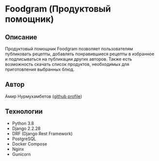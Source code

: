 # Foodgram (Продуктовый помощник)

## Описание

Продуктовый помощник Foodgram позволяет пользователям публиковать рецепты, добавлять понравившиеся рецепты в избранное и подписываться на публикации других авторов. Также есть возможность скачать список продуктов, необходимых для приготовления выбранных блюд.

## Автор

Амир Нурмухамбетов ([github profile](https://github.com/Hereugo))

## Технологии

- Python 3.8
- Django 2.2.28
- DRF (Django Rest Framework)
- PostgreSQL
- Docker Compose
- Nginx
- Gunicorn











